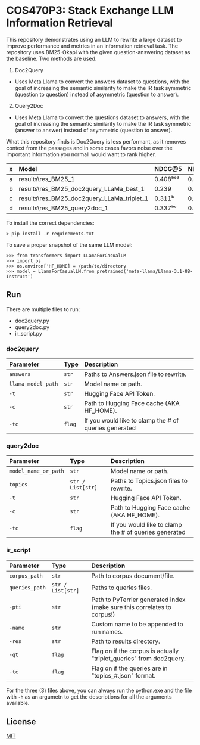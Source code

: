 # COS470P3: Stack Exchange LLM Information Retrieval

This repository demonstrates using an LLM to rewrite a large dataset to improve performance and metrics in an information retrieval task. The repository uses BM25-Okapi with the given question-answering dataset as the baseline. Two methods are used.
1. Doc2Query
- Uses Meta Llama to convert the answers dataset to questions, with the goal of increasing the semantic similarity to make the IR task symmetric (question to question) instead of asymmetric (question to answer).
2. Query2Doc
- Uses Meta Llama to convert the questions dataset to answers, with the goal of increasing the semantic similarity to make the IR task symmetric (answer to answer) instead of asymmetric (question to answer).

What this repository finds is Doc2Query is less performant, as it removes context from the passages and in some cases favors noise over the important information you normall would want to rank higher.

| x | Model | NDCG@5 | NDCG@10 | P@5 | P@10 | MAP | BPref | MRR |
|:- | :----  | :----- | :------ | :-- | :--- | :-- | :---- | :-- |
| a | results\res_BM25_1   | 0.408ᵇᶜᵈ | 0.428ᵇᶜᵈ | 0.372ᵇᶜᵈ | 0.246ᵇᶜᵈ | 0.341ᵇᶜᵈ | nan | 0.708ᵇᶜᵈ |
| b | results\res_BM25_doc2query_LLaMa_best_1 | 0.239 | 0.261 | 0.225 | 0.159 | 0.196 | nan | 0.485 |
| c |results\res_BM25_doc2query_LLaMa_triplet_1 | 0.311ᵇ | 0.334ᵇ | 0.297ᵇ | 0.204ᵇ | 0.268ᵇ | nan | 0.581ᵇ |
| d | results\res_BM25_query2doc_1 | 0.337ᵇᶜ | 0.359ᵇᶜ | 0.307ᵇ | 0.211ᵇ | 0.283ᵇ | nan | 0.607ᵇ |

To install the correct dependencies:

    > pip install -r requirements.txt

To save a proper snapshot of the same LLM model:

    >>> from transformers import LLamaForCasualLM
    >>> import os
    >>> os.environ['HF_HOME] = /path/to/directory
    >>> model = LlamaForCasualLM.from_pretrained('meta-llama/Llama-3.1-8B-Instruct')



## Run

There are multiple files to run:

- doc2query.py
- query2doc.py
- ir_script.py

### doc2query

| Parameter | Type     | Description                |
| :-------- | :------- | :------------------------- |
| `answers`    | `str` | Paths to Answers.json file to rewrite. |
| `llama_model_path`    | `str` | Model name or path. |
| `-t`    | `str` | Hugging Face API Token. |
| `-c`    | `str` | Path to Hugging Face cache (AKA HF_HOME). |
| `-tc`    | `flag` | If you would like to clamp the # of queries generated |

### query2doc

| Parameter | Type     | Description                |
| :-------- | :------- | :------------------------- |
| `model_name_or_path`    | `str` | Model name or path. |
| `topics`    | `str / List[str]` | Paths to Topics.json files to rewrite. |
| `-t`    | `str` | Hugging Face API Token. |
| `-c`    | `str` | Path to Hugging Face cache (AKA HF_HOME). |
| `-tc`    | `flag` | If you would like to clamp the # of queries generated |

### ir_script

| Parameter | Type     | Description                |
| :-------- | :------- | :------------------------- |
| `corpus_path`    | `str` | Path to corpus document/file. |
| `queries_path`    | `str / List[str]` | Paths to queries files. |
| `-pti`    | `str` | Path to PyTerrier generated index (make sure this correlates to corpus!) |
| `-name`    | `str` | Custom name to be appended to run names. |
| `-res`    | `str` | Path to results directory. |
| `-qt`    | `flag` | Flag on if the corpus is actually "triplet_queries" from doc2query. |
| `-tc`    | `flag` | Flag on if the queries are in "topics_#.json" format. |

For the three (3) files above, you can always run the python.exe and the file with `-h` as an argumetn to get the descriptions for all the arguments available. 

## License

[MIT](https://choosealicense.com/licenses/mit/)
